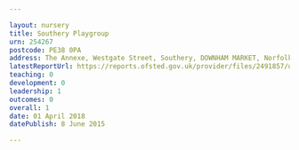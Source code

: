 ```yaml
---

layout: nursery
title: Southery Playgroup
urn: 254267
postcode: PE38 0PA
address: The Annexe, Westgate Street, Southery, DOWNHAM MARKET, Norfolk, PE38 0PA
latestReportUrl: https://reports.ofsted.gov.uk/provider/files/2491857/urn/254267.pdf
teaching: 0
development: 0
leadership: 1
outcomes: 0
overall: 1
date: 01 April 2018 
datePublish: 8 June 2015

---
```

